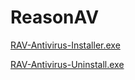 # ReasonAV


[RAV-Antivirus-Installer.exe](https://github.com/windows64/ReasonAV/releases/download/ReasonAV-Download/RAV-Antivirus-installer.exe)

[RAV-Antivirus-Uninstall.exe](https://github.com/windows64/ReasonAV/releases/download/ReasonAV-RemoveTool/Uninstall.exe)
